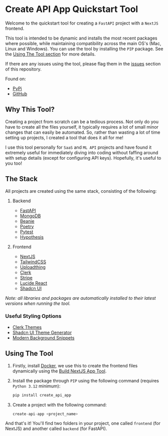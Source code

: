 # Create API App Quickstart Tool

Welcome to the quickstart tool for creating a `FastAPI` project with a `NextJS` frontend.

This tool is intended to be dynamic and installs the most recent packages where possible, while maintaining compatibility across the main OS's (Mac, Linux and Windows). You can use the tool by installing the `PIP` package. See the [Using The Tool section](#using-the-tool) for more details.

If there are any issues using the tool, please flag them in the [issues](https://github.com/Achronus/create-api-app/issues) section of this repository.

Found on:

- [PyPi](https://pypi.org/project/create_api_app/)
- [GitHub](https://github.com/Achronus/create-api-app/)

## Why This Tool?

Creating a project from scratch can be a tedious process. Not only do you have to create all the files yourself, it typically requires a lot of small minor changes that can easily be automated. So, rather than wasting a lot of time setting up projects, I created a tool that does it all for me!

I use this tool personally for `SaaS` and `ML API` projects and have found it extremely useful for immediately diving into coding without faffing around with setup details (except for configuring API keys). Hopefully, it's useful to you too!

## The Stack

All projects are created using the same stack, consisting of the following:

1. Backend

   - [FastAPI](https://github.com/tiangolo/fastapi)
   - [MongoDB](https://www.mongodb.com/)
   - [Beanie](https://beanie-odm.dev/)
   - [Poetry](https://python-poetry.org/)
   - [Pytest](https://docs.pytest.org/)
   - [Hypothesis](https://hypothesis.readthedocs.io/)

2. Frontend

   - [NextJS](https://nextjs.org/)
   - [TailwindCSS](https://tailwindcss.com/)
   - [Uploadthing](https://uploadthing.com/)
   - [Clerk](https://clerk.com/docs/quickstarts/nextjs)
   - [Stripe](https://stripe.com/docs)
   - [Lucide React](https://lucide.dev/)
   - [Shadcn UI](https://ui.shadcn.com/)

_Note: all libraries and packages are automatically installed to their latest versions when running the tool._

### Useful Styling Options

- [Clerk Themes](https://clerk.com/docs/components/customization/themes)
- [Shadcn UI Theme Generator](https://gradient.page/tools/shadcn-ui-theme-generator)
- [Modern Background Snippets](https://bg.ibelick.com/)

## Using The Tool

1. Firstly, install [Docker](https://docs.docker.com/get-docker/), we use this to create the frontend files dynamically using the [Build NextJS App Tool](https://github.com/Achronus/build-nextjs-app).

2. Install the package through `PIP` using the following command (requires `Python 3.12` minimum):

   ```python
   pip install create_api_app
   ```

3. Create a project with the following command:

   ```python
   create-api-app <project_name>
   ```

And that's it! You'll find two folders in your project, one called `frontend` (for NextJS) and another called `backend` (for FastAPI).
